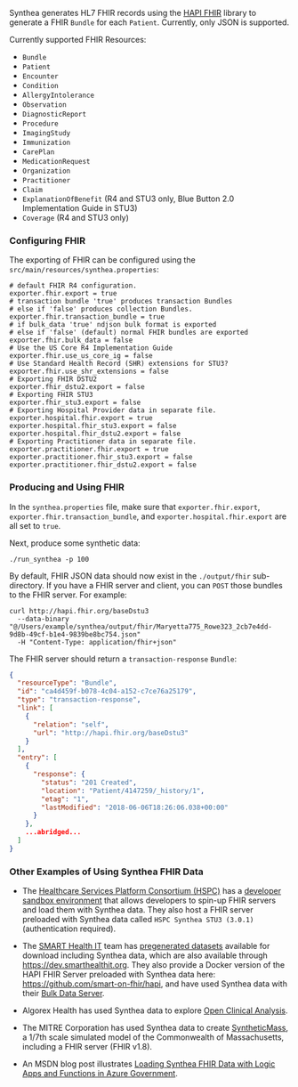 Synthea generates HL7 FHIR records using the [HAPI FHIR](http://hapifhir.io/) library to generate a FHIR `Bundle` for each `Patient`. Currently, only JSON is supported.

Currently supported FHIR Resources:
- `Bundle`
- `Patient`
- `Encounter`
- `Condition`
- `AllergyIntolerance`
- `Observation`
- `DiagnosticReport`
- `Procedure`
- `ImagingStudy`
- `Immunization`
- `CarePlan`
- `MedicationRequest`
- `Organization`
- `Practitioner`
- `Claim`
- `ExplanationOfBenefit` (R4 and STU3 only, Blue Button 2.0 Implementation Guide in STU3)
- `Coverage` (R4 and STU3 only)

### Configuring FHIR

The exporting of FHIR can be configured using the `src/main/resources/synthea.properties`:

```properties
# default FHIR R4 configuration.
exporter.fhir.export = true
# transaction bundle 'true' produces transaction Bundles
# else if 'false' produces collection Bundles.
exporter.fhir.transaction_bundle = true
# if bulk_data 'true' ndjson bulk format is exported
# else if 'false' (default) normal FHIR bundles are exported
exporter.fhir.bulk_data = false
# Use the US Core R4 Implementation Guide
exporter.fhir.use_us_core_ig = false
# Use Standard Health Record (SHR) extensions for STU3?
exporter.fhir.use_shr_extensions = false
# Exporting FHIR DSTU2
exporter.fhir_dstu2.export = false
# Exporting FHIR STU3
exporter.fhir_stu3.export = false
# Exporting Hospital Provider data in separate file.
exporter.hospital.fhir.export = true
exporter.hospital.fhir_stu3.export = false
exporter.hospital.fhir_dstu2.export = false
# Exporting Practitioner data in separate file.
exporter.practitioner.fhir.export = true
exporter.practitioner.fhir_stu3.export = false
exporter.practitioner.fhir_dstu2.export = false
```

### Producing and Using FHIR

In the `synthea.properties` file, make sure that `exporter.fhir.export`, `exporter.fhir.transaction_bundle`, and `exporter.hospital.fhir.export` are all set to `true`.

Next, produce some synthetic data:
```
./run_synthea -p 100
```

By default, FHIR JSON data should now exist in the `./output/fhir` sub-directory. If you have a FHIR server and client, you can `POST` those bundles to the FHIR server. For example:

```
curl http://hapi.fhir.org/baseDstu3 
  --data-binary "@/Users/example/synthea/output/fhir/Maryetta775_Rowe323_2cb7e4dd-9d8b-49cf-b1e4-9839be8bc754.json" 
  -H "Content-Type: application/fhir+json"
```

The FHIR server should return a `transaction-response` `Bundle`:
```json
{
  "resourceType": "Bundle",
  "id": "ca4d459f-b078-4c04-a152-c7ce76a25179",
  "type": "transaction-response",
  "link": [
    {
      "relation": "self",
      "url": "http://hapi.fhir.org/baseDstu3"
    }
  ],
  "entry": [
    {
      "response": {
        "status": "201 Created",
        "location": "Patient/4147259/_history/1",
        "etag": "1",
        "lastModified": "2018-06-06T18:26:06.038+00:00"
      }
    },
    ...abridged...
  ]
}
```

### Other Examples of Using Synthea FHIR Data

* The [Healthcare Services Platform Consortium (HSPC)](https://www.hspconsortium.org) has a [developer sandbox environment](https://sandbox.hspconsortium.org/#/login) that allows developers to spin-up FHIR servers and load them with Synthea data. They also host a FHIR server preloaded with Synthea data called `HSPC Synthea STU3 (3.0.1)` (authentication required).

* The [SMART Health IT](https://smarthealthit.org) team has [pregenerated datasets](http://docs.smarthealthit.org/data/stu3-sandbox-data.html) available for download including Synthea data, which are also available through https://dev.smarthealthit.org. They also provide a Docker version of the HAPI FHIR Server preloaded with Synthea data here: https://github.com/smart-on-fhir/hapi, and have used Synthea data with their [Bulk Data Server](https://github.com/smart-on-fhir/bulk-data-server).

* Algorex Health has used Synthea data to explore [Open Clinical Analysis](https://blog.algorexhealth.com/2017/04/open-clinical-analysis-with-mitre-part-2/).

* The MITRE Corporation has used Synthea data to create [SyntheticMass](https://syntheticmass.mitre.org), a 1/7th scale simulated model of the Commonwealth of Massachusetts, including a FHIR server (FHIR v1.8).

* An MSDN blog post illustrates [Loading Synthea FHIR Data with Logic Apps and Functions in Azure Government](https://blogs.msdn.microsoft.com/mihansen/2018/05/10/loading-synthea-fhir-data-with-logic-apps-and-functions-in-azure-government/).